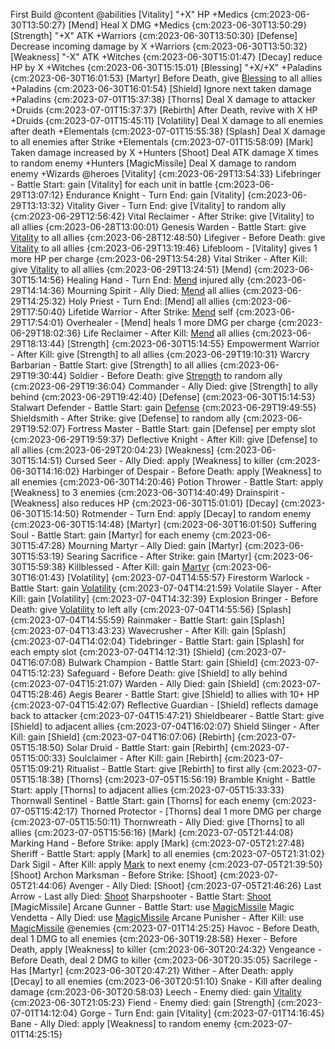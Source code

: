 First Build @content
    @abilities
        [Vitality] "+X" HP +Medics {cm:2023-06-30T13:50:27}
        [Mend] Heal X DMG +Medics {cm:2023-06-30T13:50:29}
        [Strength] "+X" ATK +Warriors {cm:2023-06-30T13:50:30}
        [Defense] Decrease incoming damage by X +Warriors {cm:2023-06-30T13:50:32}
        [Weakness] "-X" ATK +Witches {cm:2023-06-30T15:01:47}
        [Decay] reduce HP by X +Witches {cm:2023-06-30T15:15:01}
        [Blessing] "+X/+X" +Paladins {cm:2023-06-30T16:01:53}
        [Martyr] Before Death, give [Blessing](X) to all allies +Paladins {cm:2023-06-30T16:01:54}
        [Shield] Ignore next taken damage +Paladins {cm:2023-07-01T15:37:38}
        [Thorns] Deal X damage to attacker +Druids {cm:2023-07-01T15:37:37}
        [Rebirth] After Death, revive with X HP +Druids {cm:2023-07-01T15:45:11}
        [Volatility] Deal X damage to all enemies after death +Elementals {cm:2023-07-01T15:55:38}
        [Splash] Deal X damage to all enemies after Strike +Elementals {cm:2023-07-01T15:58:09}
        [Mark] Taken damage increased by X +Hunters
        [Shoot] Deal ATK damage X times to random enemy +Hunters
        [MagicMissile] Deal X damage to random enemy +Wizards
    @heroes
        [Vitality] {cm:2023-06-29T13:54:33}
            Lifebringer - Battle Start: gain [Vitality] for each unit in battle {cm:2023-06-29T13:07:12}
            Endurance Knight - Turn End: gain [Vitality] {cm:2023-06-29T13:13:32}
            Vitality Giver - Turn End: give [Vitality] to random ally {cm:2023-06-29T12:56:42}
            Vital Reclaimer - After Strike: give [Vitality] to all allies {cm:2023-06-28T13:00:01}
            Genesis Warden - Battle Start: give [Vitality](2) to all allies {cm:2023-06-28T12:48:50}
            Lifegiver - Before Death: give [Vitality](2) to all allies {cm:2023-06-29T13:19:46}
            Lifebloom - [Vitality] gives 1 more HP per charge {cm:2023-06-29T13:54:28}
            Vital Striker - After Kill: give [Vitality](3) to all allies {cm:2023-06-29T13:24:51}
        [Mend] {cm:2023-06-30T15:14:56}
            Healing Hand - Turn End: [Mend](3) injured ally {cm:2023-06-29T14:14:36}
            Mourning Spirit - Ally Died: [Mend](5) all allies {cm:2023-06-29T14:25:32}
            Holy Priest - Turn End: [Mend] all allies {cm:2023-06-29T17:50:40}
            Lifetide Warrior - After Strike: [Mend](2) self {cm:2023-06-29T17:54:01}
            Overhealer - [Mend] heals 1 more DMG per charge {cm:2023-06-29T18:02:36}
            Life Reclaimer - After Kill: [Mend](5) all allies {cm:2023-06-29T18:13:44}
        [Strength] {cm:2023-06-30T15:14:55}
            Empowerment Warrior - After Kill: give [Strength] to all allies {cm:2023-06-29T19:10:31}
            Warcry Barbarian - Battle Start: give [Strength] to all allies {cm:2023-06-29T19:30:44}
            Soldier - Before Death: give [Strength](4) to random ally {cm:2023-06-29T19:36:04}
            Commander - Ally Died: give [Strength] to ally behind {cm:2023-06-29T19:42:40}
        [Defense] {cm:2023-06-30T15:14:53}
            Stalwart Defender - Battle Start: gain [Defense](99) {cm:2023-06-29T19:49:55}
            Shieldsmith - After Strike: give [Defense] to random ally {cm:2023-06-29T19:52:07}
            Fortress Master - Battle Start: gain [Defense] per empty slot {cm:2023-06-29T19:59:37}
            Deflective Knight - After Kill: give [Defense] to all allies {cm:2023-06-29T20:04:23}
        [Weakness] {cm:2023-06-30T15:14:51}
            Cursed Seer - Ally Died: apply [Weakness] to killer {cm:2023-06-30T14:16:02}
            Harbinger of Despair - Before Death: apply [Weakness] to all enemies {cm:2023-06-30T14:20:46}
            Potion Thrower - Battle Start: apply [Weakness] to 3 enemies {cm:2023-06-30T14:40:49}
            Drainspirit - [Weakness] also reduces HP {cm:2023-06-30T15:01:01}
        [Decay] {cm:2023-06-30T15:14:50}
            Rotmender - Turn End: apply [Decay] to random enemy {cm:2023-06-30T15:14:48}
        [Martyr] {cm:2023-06-30T16:01:50}
            Suffering Soul - Battle Start: gain [Martyr] for each enemy {cm:2023-06-30T15:47:28}
            Mourning Martyr - Ally Died: gain [Martyr] {cm:2023-06-30T15:53:19}
            Searing Sacrifice - After Strike: gain [Martyr] {cm:2023-06-30T15:59:38}
            Killblessed - After Kill: gain [Martyr](2) {cm:2023-06-30T16:01:43}
        [Volatility] {cm:2023-07-04T14:55:57}
            Firestorm Warlock - Battle Start: gain [Volatility](2) {cm:2023-07-04T14:21:59}
            Volatile Slayer - After Kill: gain [Volatility] {cm:2023-07-04T14:32:39}
            Explosion Bringer - Before Death: give [Volatility](3) to left ally {cm:2023-07-04T14:55:56}
        [Splash] {cm:2023-07-04T14:55:59}
            Rainmaker - Battle Start: gain [Splash] {cm:2023-07-04T13:43:23}
            Wavecrusher - After Kill: gain [Splash] {cm:2023-07-04T14:02:04}
            Tidebringer - Battle Start: gain [Splash] for each empty slot {cm:2023-07-04T14:12:31}
        [Shield] {cm:2023-07-04T16:07:08}
            Bulwark Champion - Battle Start: gain [Shield] {cm:2023-07-04T15:12:23}
            Safeguard - Before Death: give [Shield] to ally behind {cm:2023-07-04T15:21:07}
            Warden - Ally Died: gain [Shield] {cm:2023-07-04T15:28:46}
            Aegis Bearer - Battle Start: give [Shield] to allies with 10+ HP {cm:2023-07-04T15:42:07}
            Reflective Guardian - [Shield] reflects damage back to attacker {cm:2023-07-04T15:47:21}
            Shieldbearer - Battle Start: give [Shield] to adjacent allies {cm:2023-07-04T16:02:07}
            Shield Slinger - After Kill: gain [Shield] {cm:2023-07-04T16:07:06}
        [Rebirth] {cm:2023-07-05T15:18:50}
            Solar Druid - Battle Start: gain [Rebirth] {cm:2023-07-05T15:00:33}
            Soulclaimer - After Kill: gain [Rebirth] {cm:2023-07-05T15:09:21}
            Ritualist - Battle Start: give [Rebirth] to first ally {cm:2023-07-05T15:18:38}
        [Thorns] {cm:2023-07-05T15:56:19}
            Bramble Knight - Battle Start: apply [Thorns] to adjacent allies {cm:2023-07-05T15:33:33}
            Thornwall Sentinel - Battle Start: gain [Thorns] for each enemy {cm:2023-07-05T15:42:17}
            Thorned Protector - [Thorns] deal 1 more DMG per charge {cm:2023-07-05T15:50:11}
            Thornwreath - Ally Died: give [Thorns] to all allies {cm:2023-07-05T15:56:16}
        [Mark] {cm:2023-07-05T21:44:08}
            Marking Hand - Before Strike: apply [Mark] {cm:2023-07-05T21:27:48}
            Sheriff - Battle Start: apply [Mark] to all enemies {cm:2023-07-05T21:31:02}
            Dark Sigil - After Kill: apply [Mark](3) to next enemy {cm:2023-07-05T21:39:50}
        [Shoot]
            Archon Marksman - Before Strike: [Shoot] {cm:2023-07-05T21:44:06}
            Avenger - Ally Died: [Shoot] {cm:2023-07-05T21:46:26}
            Last Arrow - Last ally Died: [Shoot](3)
            Sharpshooter - Battle Start: [Shoot](2)
        [MagicMissile]
            Arcane Gunner - Battle Start: use [MagicMissile](4)
            Magic Vendetta - Ally Died: use [MagicMissile](2)
            Arcane Punisher - After Kill: use [MagicMissile](6)
    @enemies {cm:2023-07-01T14:25:25}
        Havoc - Before Death, deal 1 DMG to all enemies {cm:2023-06-30T19:28:58}
        Hexer - Before Death, apply [Weakness] to killer {cm:2023-06-30T20:24:32}
        Vengeance - Before Death, deal 2 DMG to killer {cm:2023-06-30T20:35:05}
        Sacrilege - Has [Martyr] {cm:2023-06-30T20:47:21}
        Wither - After Death: apply [Decay] to all enemies {cm:2023-06-30T20:51:10}
        Snake - Kill after dealing damage {cm:2023-06-30T20:58:03}
        Leech - Enemy died: gain [Vitality](2) {cm:2023-06-30T21:05:23}
        Fiend  - Enemy died: gain [Strength] {cm:2023-07-01T14:12:04}
        Gorge - Turn End: gain [Vitality] {cm:2023-07-01T14:16:45}
        Bane - Ally Died: apply [Weakness] to random enemy {cm:2023-07-01T14:25:15}

